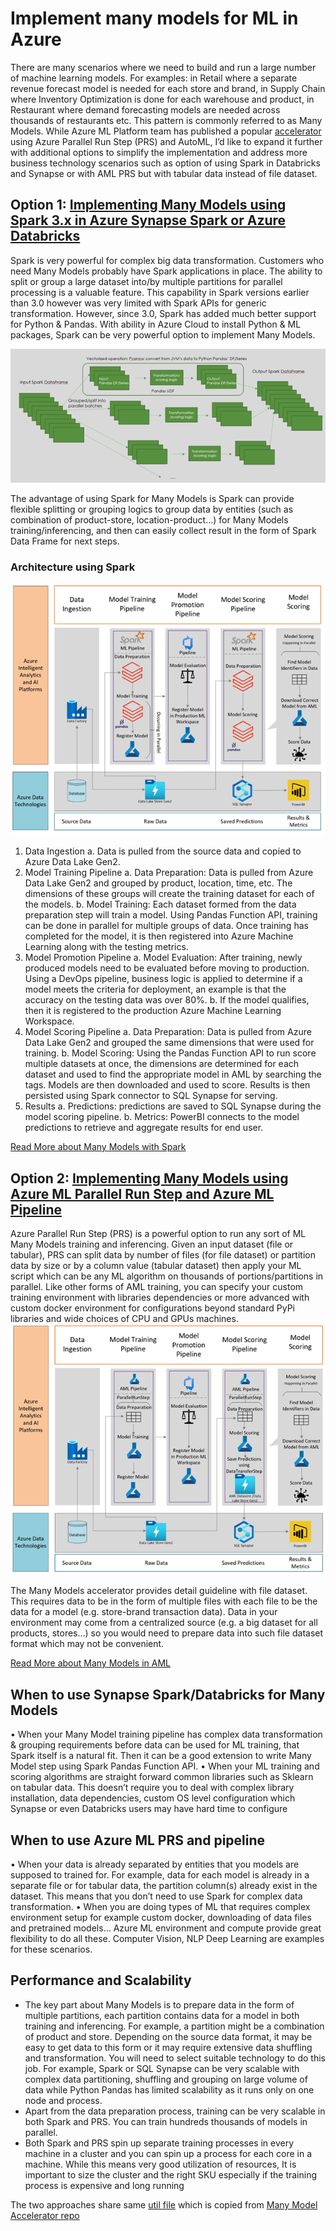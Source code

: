 # Implement many models for ML in Azure 

There are many scenarios where we need to build and run a large number of machine learning models. For examples: in Retail where a separate revenue forecast model is needed for each store and brand, in Supply Chain where Inventory Optimization is done for each warehouse and product, in Restaurant where demand forecasting models are needed across thousands of restaurants etc. This pattern is commonly referred to as Many Models. While Azure ML Platform team has published a popular [accelerator](https://github.com/microsoft/solution-accelerator-many-models/blob/master/Custom_Script/scripts/timeseries_utilities.py) using Azure Parallel Run Step (PRS) and AutoML, I’d like to expand it further with additional options to simplify the implementation and address more business technology scenarios such as option of using Spark in Databricks and Synapse or with AML PRS but with tabular data instead of file dataset.

## Option 1: [Implementing Many Models using Spark 3.x in Azure Synapse Spark or Azure Databricks](./code/spark)
Spark is very powerful for complex big data transformation. Customers who need Many Models probably have Spark applications in place. The ability to split or group a large dataset into/by multiple partitions for parallel processing is a valuable feature. This capability in Spark versions earlier than 3.0 however was very limited with Spark APIs for generic transformation. However, since 3.0, Spark has added much better support for Python & Pandas. With ability in Azure Cloud to install Python & ML packages, Spark can be very powerful option to implement Many Models. 

![Pandas UDF processing model](images/pandas_udf.png)

The advantage of using Spark for Many Models is Spark can provide flexible splitting or grouping logics to group data by entities (such as combination of product-store, location-product…) for Many Models training/inferencing, and then can easily collect result in the form of Spark Data Frame for next steps.  
###                   Architecture using Spark  

![Architecture using Spark](images/spark_many_models_arch.png)

1.	Data Ingestion
a.	Data is pulled from the source data and copied to Azure Data Lake Gen2.
2.	Model Training Pipeline
a.	Data Preparation: Data is pulled from Azure Data Lake Gen2 and grouped by product, location, time, etc. The dimensions of these groups will create the training dataset for each of the models.
b.	Model Training: Each dataset formed from the data preparation step will train a model. Using Pandas Function API, training can be done in parallel for multiple groups of data. Once training has completed for the model, it is then registered into Azure Machine Learning along with the testing metrics.
3.	Model Promotion Pipeline
a.	Model Evaluation: After training, newly produced models need to be evaluated before moving to production. Using a DevOps pipeline, business logic is applied to determine if a model meets the criteria for deployment, an example is that the accuracy on the testing data was over 80%. 
b.	If the model qualifies, then it is registered to the production Azure Machine Learning Workspace.
4.	Model Scoring Pipeline
a.	Data Preparation: Data is pulled from Azure Data Lake Gen2 and grouped the same dimensions that were used for training. 
b.	Model Scoring: Using the Pandas Function API to run score multiple datasets at once, the dimensions are determined for each dataset and used to find the appropriate model in AML by searching the tags. Models are then downloaded and used to score. Results is then persisted using Spark connector to SQL Synapse for serving.
5.	Results
a.	Predictions: predictions are saved to SQL Synapse during the model scoring pipeline.
b.	Metrics: PowerBI connects to the model predictions to retrieve and aggregate results for end user.

[Read More about Many Models with Spark](https://docs.microsoft.com/en-us/azure/architecture/example-scenario/ai/many-models-machine-learning-azure-spark)

## Option 2: [Implementing Many Models using Azure ML Parallel Run Step and Azure ML Pipeline](./code/aml_prs/prs_many_models.ipynb)

Azure Parallel Run Step (PRS) is a powerful option to run any sort of ML Many Models training and inferencing. Given an input dataset (file or tabular), PRS can split data by number of files (for file dataset) or partition data by size or by a column value (tabular dataset) then apply your ML script which can be any ML algorithm on thousands of portions/partitions in parallel. Like other forms of AML training, you can specify your custom training environment with libraries dependencies or more advanced with custom docker environment for configurations beyond standard PyPi libraries and wide choices of CPU and GPUs machines.
![Architecture using AML](images/aml_many_models_arch.png)

The Many Models accelerator provides detail guideline with file dataset. This requires data to be in the form of multiple files with each file to be the data for a model (e.g. store-brand transaction data). Data in your environment may come from a centralized source (e.g. a big dataset for all products, stores…) so you would need to prepare data into such file dataset format which may not be convenient.

[Read More about Many Models in AML](https://docs.microsoft.com/en-us/azure/architecture/example-scenario/ai/many-models-machine-learning-azure-machine-learning)

## When to use Synapse Spark/Databricks for Many Models
•	When your Many Model training pipeline has complex data transformation & grouping requirements before data can be used for ML training, that Spark itself is a natural fit. Then it can be a good extension to write Many Model step using Spark Pandas Function API.
•	When your ML training and scoring algorithms are straight forward common libraries such as Sklearn on tabular data. This doesn’t require you to deal with complex library installation, data dependencies, custom OS level configuration which Synapse or even Databricks users may have hard time to configure
## When to use Azure ML PRS and pipeline
•	When your data is already separated by entities that you models are supposed to trained for. For example, data for each model is already in a separate file or for tabular data, the partition column(s) already exist in the dataset. This means that you don’t need to use Spark for complex data transformation.
•	When you are doing types of ML that requires complex environment setup for example custom docker, downloading of data files and pretrained models… Azure ML environment and compute provide great flexibility to do all these. Computer Vision, NLP Deep Learning are examples for these scenarios.
## Performance and Scalability 
-	The key part about Many Models is to prepare data in the form of multiple partitions, each partition contains data for a model in both training and inferencing. For example, a partition might be a combination of product and store.  Depending on the source data format, it may be easy to get data to this form or it may require extensive data shuffling and transformation. You will need to select suitable technology to do this job. For example, Spark or SQL Synapse can be very scalable with complex data partitioning, shuffling and grouping on large volume of data while Python Pandas has limited scalability as it runs only on one node and process.
-	Apart from the data preparation process, training can be very scalable in both Spark and PRS. You can train hundreds thousands of models in parallel.
-	Both Spark and PRS spin up separate training processes in every machine in a cluster and you can spin up a process for each core in a machine. While this means very good utilization of resources, It is important to size the cluster and the right SKU especially if the training process is expensive and long running

The two approaches share same [util file](./code/util/timeseries_utilities.py) which is copied from [Many Model Accelerator repo](https://github.com/microsoft/solution-accelerator-many-models)